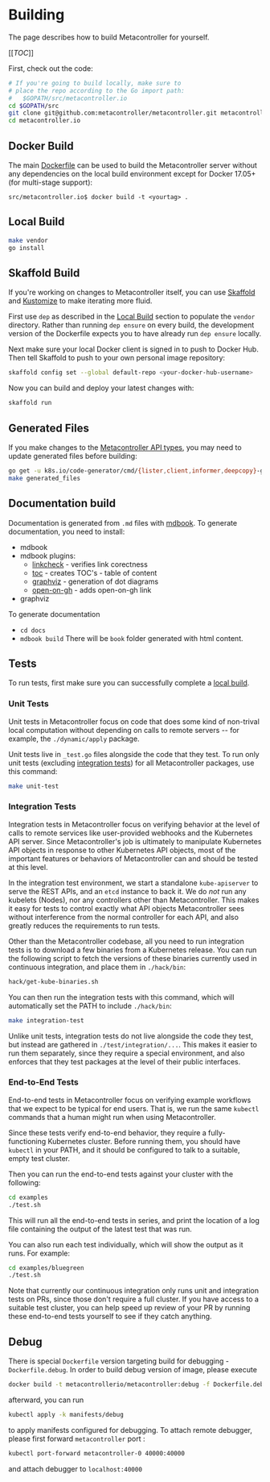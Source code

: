 # Building

The page describes how to build Metacontroller for yourself.

[[_TOC_]]

First, check out the code:

```sh
# If you're going to build locally, make sure to
# place the repo according to the Go import path:
#   $GOPATH/src/metacontroller.io
cd $GOPATH/src
git clone git@github.com:metacontroller/metacontroller.git metacontroller.io
cd metacontroller.io
```

## Docker Build

The main [Dockerfile](https://www.github.com/metacontroller/metacontroller/blob/master/Dockerfile) can be used to build the
Metacontroller server without any dependencies on the local build environment
except for Docker 17.05+ (for multi-stage support):

```console
src/metacontroller.io$ docker build -t <yourtag> .
```

## Local Build

```sh
make vendor
go install
```

## Skaffold Build

If you're working on changes to Metacontroller itself, you can use
[Skaffold][] and [Kustomize][] to make iterating more fluid.

First use `dep` as described in the [Local Build](#local-build) section to
populate the `vendor` directory.
Rather than running `dep ensure` on every build, the development version of the
Dockerfile expects you to have already run `dep ensure` locally.

Next make sure your local Docker client is signed in to push to Docker Hub.
Then tell Skaffold to push to your own personal image repository:

```sh
skaffold config set --global default-repo <your-docker-hub-username>
```

Now you can build and deploy your latest changes with:

```sh
skaffold run
```

[skaffold]: https://github.com/GoogleContainerTools/skaffold
[kustomize]: https://github.com/kubernetes-sigs/kustomize

## Generated Files

If you make changes to the [Metacontroller API types](https://github.com/metacontroller/metacontroller/tree/master/apis/metacontroller/),
you may need to update generated files before building:

```sh
go get -u k8s.io/code-generator/cmd/{lister,client,informer,deepcopy}-gen
make generated_files
```

## Documentation build

Documentation is generated from `.md` files with [mdbook](https://github.com/rust-lang/mdBook).
To generate documentation, you need to install:
* mdbook
* mdbook plugins:
    * [linkcheck](https://crates.io/crates/mdbook-linkcheck) - verifies link corectness
    * [toc](https://crates.io/crates/mdbook-linkcheck) - creates TOC's - table of content
    * [graphviz](https://crates.io/crates/mdbook-graphviz) - generation of dot diagrams
    * [open-on-gh](https://crates.io/crates/mdbook-open-on-gh) - adds open-on-gh link
* graphviz

To generate documentation
* `cd docs`
* `mdbook build`
There will be `book` folder generated with html content.

## Tests

To run tests, first make sure you can successfully complete a [local build](#local-build).

### Unit Tests

Unit tests in Metacontroller focus on code that does some kind of non-trival
local computation without depending on calls to remote servers -- for example,
the `./dynamic/apply` package.

Unit tests live in `_test.go` files alongside the code that they test.
To run only unit tests (excluding [integration tests](#integration-tests))
for all Metacontroller packages, use this command:

```sh
make unit-test
```

### Integration Tests

Integration tests in Metacontroller focus on verifying behavior at the level of
calls to remote services like user-provided webhooks and the Kubernetes API server.
Since Metacontroller's job is ultimately to manipulate Kubernetes API objects in
response to other Kubernetes API objects, most of the important features or
behaviors of Metacontroller can and should be tested at this level.

In the integration test environment, we start a standalone `kube-apiserver` to
serve the REST APIs, and an `etcd` instance to back it.
We do *not* run any kubelets (Nodes), nor any controllers other than
Metacontroller.
This makes it easy for tests to control exactly what API objects Metacontroller
sees without interference from the normal controller for each API,
and also greatly reduces the requirements to run tests.

Other than the Metacontroller codebase, all you need to run integration tests
is to download a few binaries from a Kubernetes release.
You can run the following script to fetch the versions of these binaries
currently used in continuous integration, and place them in `./hack/bin`:

```sh
hack/get-kube-binaries.sh
```

You can then run the integration tests with this command, which will
automatically set the PATH to include `./hack/bin`:

```sh
make integration-test
```

Unlike unit tests, integration tests do not live alongside the code they test,
but instead are gathered in `./test/integration/...`.
This makes it easier to run them separately, since they require a special
environment, and also enforces that they test packages at the level of their
public interfaces.

### End-to-End Tests

End-to-end tests in Metacontroller focus on verifying example workflows that we
expect to be typical for end users. That is, we run the same `kubectl` commands
that a human might run when using Metacontroller.

Since these tests verify end-to-end behavior, they require a fully-functioning
Kubernetes cluster.
Before running them, you should have `kubectl` in your PATH, and it should be
configured to talk to a suitable, empty test cluster.

Then you can run the end-to-end tests against your cluster with the following:

```sh
cd examples
./test.sh
```

This will run all the end-to-end tests in series, and print the location of a
log file containing the output of the latest test that was run.

You can also run each test individually, which will show the output as it runs.
For example:

```sh
cd examples/bluegreen
./test.sh
```

Note that currently our continuous integration only runs unit and integration
tests on PRs, since those don't require a full cluster.
If you have access to a suitable test cluster, you can help speed up review of
your PR by running these end-to-end tests yourself to see if they catch anything.

## Debug

There is special `Dockerfile` version targeting build for debugging - `Dockerfile.debug`.
In order to build debug version of image, please execute
```sh
docker build -t metacontrollerio/metacontroller:debug -f Dockerfile.debug . 
```
afterward, you can run
```sh
kubectl apply -k manifests/debug
```
to apply manifests configured for debugging.
To attach remote debugger, please first forward `metacontroller` port :
```sh
kubectl port-forward metacontroller-0 40000:40000
```
and attach debugger to `localhost:40000`